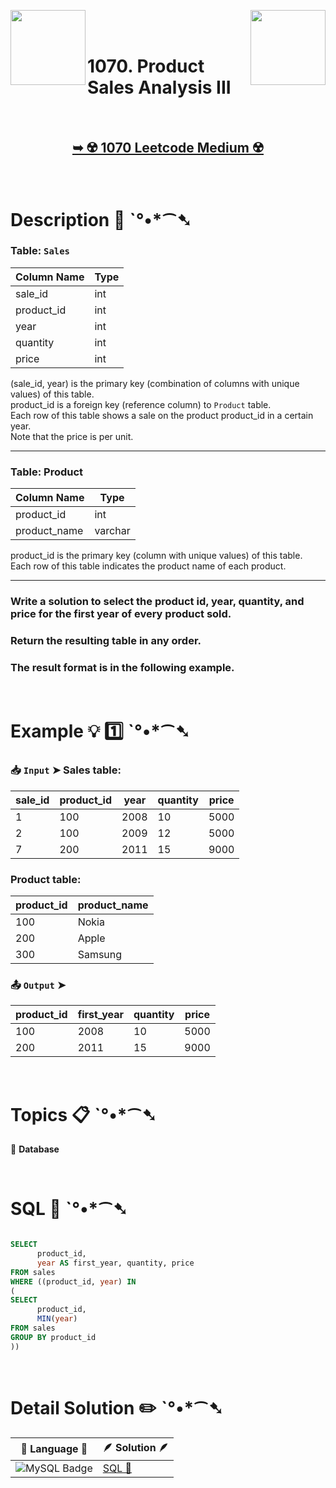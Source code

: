 
[<img align="left" src ="https://github.com/user-attachments/assets/c5e05cce-05ba-4f7d-8cea-67dc1112ab98" width = "120px" />](https://github.com/Prakhar-002/LEETCODE/tree/main/%F0%9F%93%9A%20Study%20%F0%9F%8E%A7%20Plan%20%F0%9F%91%A8%F0%9F%8F%BB%E2%80%8D%F0%9F%92%BB/%F0%9F%93%A6%20SQL%2050%20-%20%F0%9F%8C%BD%20Crack%20SQL%20Interview/%F0%9F%94%AC%20Examine%20Thoroughly%20%F0%9F%A7%AC/04%20Sorting%20and%20Grouping/Day%20%E2%9E%BA%2024%20%F0%9F%8C%BD1141.%20User%20Activity%20for%20the%20Past%2030%20Days%20I)
[<img align="right" src ="https://github.com/user-attachments/assets/6614aa7c-a424-4349-b963-2111d9e9aa0d" width = "120px" />](https://github.com/Prakhar-002/LEETCODE/tree/main/%F0%9F%93%9A%20Study%20%F0%9F%8E%A7%20Plan%20%F0%9F%91%A8%F0%9F%8F%BB%E2%80%8D%F0%9F%92%BB/%F0%9F%93%A6%20SQL%2050%20-%20%F0%9F%8C%BD%20Crack%20SQL%20Interview/%F0%9F%94%AC%20Examine%20Thoroughly%20%F0%9F%A7%AC/04%20Sorting%20and%20Grouping/Day%20%E2%9E%BA%2026%20%F0%9F%8C%BD596.%20Classes%20More%20Than%205%20Students)

</br>
</br>

# 1070. Product Sales Analysis III

</br>

<h2 align="center"> 

<a href="https://leetcode.com/problems/product-sales-analysis-iii/description/?envType=study-plan-v2&envId=top-sql-50"><strong>➥ ☢️ 1070 Leetcode Medium ☢️ </strong></a>
</h2>

</br>

# Description 📜 ˋ°•*⁀➷

### Table: `Sales`


| Column Name | Type  |
|-------------|-------|
| sale_id     | int   |
| product_id  | int   |
| year        | int   |
| quantity    | int   |
| price       | int   |

(sale_id, year) is the primary key (combination of columns with unique values) of this table.</br>
product_id is a foreign key (reference column) to `Product` table.</br>
Each row of this table shows a sale on the product product_id in a certain year.</br>
Note that the price is per unit.

---

### Table: Product


| Column Name  | Type    |
|--------------|---------|
| product_id   | int     |
| product_name | varchar |

product_id is the primary key (column with unique values) of this table.</br>
Each row of this table indicates the product name of each product.</br>

---

### Write a solution to select the product id, year, quantity, and price for the first year of every product sold.

### Return the resulting table in any order.

### The result format is in the following example.

</br>

# Example 💡 1️⃣ ˋ°•*⁀➷

  ### 📥 `Input`  ➤ Sales table:

| sale_id | product_id | year | quantity | price |
| ------- | ---------- | ---- | -------- | ----- |
| 1       | 100        | 2008 | 10       | 5000  |
| 2       | 100        | 2009 | 12       | 5000  |
| 7       | 200        | 2011 | 15       | 9000  |

### Product table:

| product_id | product_name |
| ---------- | ------------ |
| 100        | Nokia        |
| 200        | Apple        |
| 300        | Samsung      |

  ### 📤 `Output`  ➤

| product_id | first_year | quantity | price |
| ---------- | ---------- | -------- | ----- |
| 100        | 2008       | 10       | 5000  |
| 200        | 2011       | 15       | 9000  |

</br>

# Topics 📋 ˋ°•*⁀➷

🔸 **Database**  </br>

</br>

# SQL 🕍 ˋ°•*⁀➷

```sql

SELECT
      product_id,
      year AS first_year, quantity, price
FROM sales
WHERE ((product_id, year) IN 
(
SELECT 
      product_id, 
      MIN(year)
FROM sales
GROUP BY product_id
))

```

</br>

# Detail Solution ✏️ ˋ°•*⁀➷

| 📒 Language 📒  | 🪶 Solution 🪶 |
| ------------- | ------------- |
|  ![MySQL Badge](https://img.shields.io/badge/MySQL-4479A1?logo=mysql&logoColor=fff&style=for-the-badge)  | [SQL 🕍](https://github.com/Prakhar-002/LEETCODE/blob/main/%F0%9F%93%9A%20Study%20%F0%9F%8E%A7%20Plan%20%F0%9F%91%A8%F0%9F%8F%BB%E2%80%8D%F0%9F%92%BB/%F0%9F%93%A6%20SQL%2050%20-%20%F0%9F%8C%BD%20Crack%20SQL%20Interview/%F0%9F%94%AC%20Examine%20Thoroughly%20%F0%9F%A7%AC/04%20Sorting%20and%20Grouping/Day%20%E2%9E%BA%2025%20%F0%9F%8C%BD1070.%20Product%20Sales%20Analysis%20III/%F0%9F%95%8D%20SQL%20-%201070.%20Product%20Sales%20Analysis%20III.sql) |